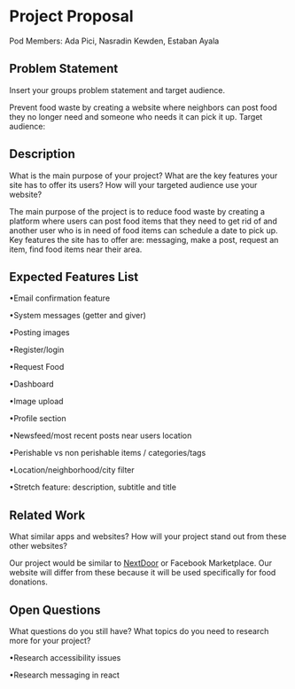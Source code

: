 # Project Proposal

Pod Members: Ada Pici, Nasradin Kewden, Estaban Ayala

## Problem Statement

Insert your groups problem statement and target audience.

Prevent food waste by creating a website where neighbors can post food they no longer need and someone who needs it can pick it up.
Target audience: 

## Description

What is the main purpose of your project? What are the key features your site has to offer its users? How will your targeted audience use your website?

The main purpose of the project is to reduce food waste by creating a platform where users can post food items that they need to get rid of and another user who is in need of food items can schedule a date to pick up.
Key features the site has to offer are: messaging, make a post, request an item, find food items near their area.


## Expected Features List

•Email confirmation feature

•System messages (getter and giver)

•Posting images

•Register/login

•Request Food

•Dashboard

•Image upload

•Profile section

•Newsfeed/most recent posts near users location

•Perishable vs non perishable items / categories/tags

•Location/neighborhood/city filter

•Stretch feature: description, subtitle and title

## Related Work

What similar apps and websites? How will your project stand out from these other websites?

Our project would be similar to [NextDoor](https://nextdoor.com/) or Facebook Marketplace.
Our website will differ from these because it will be used specifically for food donations.

## Open Questions

What questions do you still have? What topics do you need to research more for your project?

•Research accessibility issues 

•Research messaging in react
